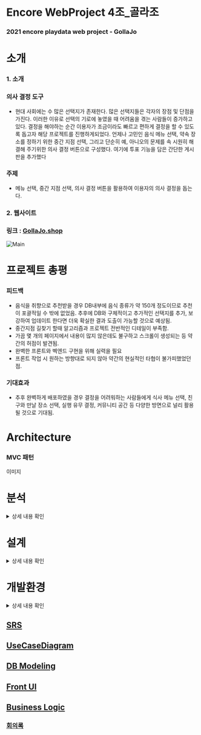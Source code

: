 # Encore WebProject 4조_골라조
### 2021 encore playdata web project - GollaJo
  
# 소개
### 1. 소개
### 의사 결정 도구
  * 현대 사회에는 수 많은 선택지가 존재한다. 많은 선택지들은 각자의 장점 및 단점을 가진다. 
이러한 이유로 선택의 기로에 놓였을 때 어려움을 겪는 사람들이 증가하고있다. 
결정을 해야하는 순간 이용자가 조금이라도 빠르고 편하게 결정을 할 수 있도록 돕고자 해당 프로젝트를 진행하게되었다.
언제나 고민인 음식 메뉴 선택, 약속 장소를 정하기 위한 중간 지점 선택, 그리고 단순히 예, 아니오의 문제를 속 시원히 해결해 주기위한
의사 결정 버튼으로 구성했다. 여기에 투표 기능을 담은 간단한 게시판을 추가했다
### 주제
  * 메뉴 선택, 중간 지점 선택, 의사 결정 버튼을 활용하여 이용자의 의사 결정을 돕는다.

### 2. 웹사이트
### 링크 : [GollaJo.shop](https://www.gollajo.shop/)
![Main](https://user-images.githubusercontent.com/61110132/118910003-ccdc8300-b95e-11eb-8205-0bcc43740d9f.PNG)


# 프로젝트 총평
### 피드백
  *  음식을 취향으로 추천받을 경우 DB내부에 음식 종류가 약 150개 정도이므로 추천이 포괄적일 수 밖에 없었음. 
     추후에 DB와 구체적이고 추가적인 선택지를 추가, 보강하여 업데이트 한다면 더욱 확실한 결과 도출이 가능할 것으로 예상됨.
  *  중간지점 길찾기 할때 알고리즘과 프로젝트 전반적인 디테일이 부족함.
  *  가끔 몇 개의 페이지에서 내용이 많지 않은데도 불구하고 스크롤이 생성되는 등 약간의 허점이 발견됨.
  *  완벽한 프론트와 벡엔드 구현을 위해 실력을 필요
  *  프론트 작업 시 원하는 방향대로 되지 않아 약간의 현실적인 타협이 불가피했었던 점.
### 기대효과
  *  추후 완벽하게 배포하였을 경우 결정을 어려워하는 사람들에게 식사 메뉴 선택, 친구와 만날 장소 선택, 실행 유무 결정, 커뮤니티 공간 등 다양한 방면으로 널리 활용될 것으로 기대됨.

# Architecture
### MVC 패턴
이미지

# 분석
<details>
  <summary>상세 내용 확인</summary>
  <div markdown="1">
    
### 1. SRS
    
M : Main <br>
CF : ChoiceFood <br>
CR : ChoiceRoad <br>
CB : ChoiceButton<br>
B : Board <br>
    
| ID | 요구사항명  | 요구사항 내용 |
|----|----------|---------------|
| M-001| 메뉴 선택 | 중간 지점, 음식추천, 의사결정버튼 선택 | 
| M-002| 로그인| 로그인한다.|
| M-003| 로그아웃| 로그아웃한다.|
| M-004| 회원가입| 회원가입한다.|
| CF-001| 방법 선택 | 사용자가 취향과 상황 중 어떤 방법을 사용할지 선택한다. |
| CF-002| 메인으로 | 메인 화면으로 돌아간다. |
| CF-101| 취향 선택 | 취향을 선택하여 음식의 범위를 설정한다. | 
| CF-102| 취향 결과 | 선택한 범위내에 음식을 랜덤으로 화면에 출력한다. | 
| CF-103| 음식 재선택 | 결과 값이 마음에 들지 않는 경우 범위 내 다시 랜덤 |
| CF-104| 음식 재선택 결과 | 마음에 들지 않는 음식을 제외한 범위 내에서 음식을 랜덤으로 화면에 출력한다. |
| CF-105| 음식 선택 | 사용자가 결과값을 확정한여 결과 및 차트를 출력한다. |
| CF-106| 메인으로 | 메인 화면으로 돌아간다. |
| CF-201| 상황 선택 | 상황을 선택하여 음식의 범위를 화면에 출력한다. |
| CF-202| 상황 결과 | 선택한 범위내에 음식을 랜덤으로 선택한다. |
| CF-203| 음식 재선택 | 결과 값이 마음에 들지 않는 경우 범위내 다시 랜덤 | 
| CF-204| 음식 재선택 결과 | 마음에 들지 않는 음식을 제외한 범위 내에서 음식을 랜덤으로 화면에 출력한다. |
| CF-205| 음식 선택 | 사용자가 결과값을 확정한여 결과 및 차트를 출력한다. |
| CF-206| 메인으로 | 메인 화면으로 돌아간다. |
| CR-001| 위치 입력 | 각 사용자의 위치를 입력한다. | 
| CR-002| 중간 지점 출력 | 사용자들의 중간 지점을 결과를 화면에 출력한다. | 
| CR-003| 메인으로 | 메인 화면으로 돌아간다. |
| CB-001| 의사 결정 버튼 | 의사 결정 버튼을 누른다. |
| CB-002| 의사 결정 버튼 결과 출력 | 랜덤으로 YES or NO를 화면에 출력한다. |
| CB-003| 메인으로 | 메인 화면으로 돌아간다. |
| B-001| 게시글 목록| 게시판에서 목록을 확인한다.|
| B-002| 게시글 상세| 게시글을 상세히 확인한다.|
| B-003| 게시글 작성| 게시판에서 투표기능이 포함된 게시글을 작성한다.|
| B-004| 메인으로 | 메인 화면으로 돌아간다. |
| B-101| 게시글 수정| 게시판에서 글 수정한다.|
| B-102| 게시글 삭제| 게시판에서 글 삭제한다.|
| B-103| 댓글 조회| 게시글의 댓글을 확인한다.|
| B-104| 댓글 작성| 게시글에 댓글을 작성한다.|
| B-105| 댓글 수정| 댓글을 수정한다.|
| B-106| 댓글 삭제| 댓글을 삭제한다.|
| B-106| 댓글 좋아요| 댓글을 좋아요한다.|

### 2. Usecase Diagram    

  </div>
</details>

# 설계
<details>
  <summary>상세 내용 확인</summary>
  <div markdown="1">
    
### 1. S/W
![image](https://user-images.githubusercontent.com/67588446/111156860-8de62600-85d9-11eb-8c2c-d820330bb290.png)
### 2. H/W
![image](https://user-images.githubusercontent.com/67588446/111154512-a4d74900-85d6-11eb-9773-dd0cada70bfb.png)
### 3. 서비스흐름도
![image](https://user-images.githubusercontent.com/67588446/111154553-ae60b100-85d6-11eb-968f-a947ceb3ea2c.png)
### 4. ERD
![image](https://user-images.githubusercontent.com/67588446/111985595-24719480-8b50-11eb-8958-df8a0c61104a.png)

  </div>
</details>

# 개발환경
<details>
  <summary>상세 내용 확인</summary>
  <div markdown="1">
       
### BE
| 구분 | 개발환경 | 개발도구 | 개발언어 |
| ----- | --------- | --------- | --------- |
|Server|VSCode|Node.js|JavaScript|
|DB|HeidiSQL|MySQL|SQL|
|\*CF|Pycharm|-|Python|

\*CF : Collaborative Filtering  
  
### INFRA-AWS
| 구분 | 서비스 |
| --------- | ------------- |
|Computing|EC2 CentOS7|
|Storage|S3|
|CDN|CloudFront|
  
### FE
|구분|개발환경|개발도구|개발언어|
|--|--| -- |--|
|Front|Android Studio| - | Java |
  
  </div>
</details>





## [SRS](https://github.com/EncoreWebProject4/WebProject/wiki/02_SRS)


## [UseCaseDiagram](https://github.com/EncoreWebProject4/WebProject/wiki/03_Usecase-Diagram)


## [DB Modeling](https://github.com/EncoreWebProject4/WebProject/wiki/05_DB-Modeling)


## [Front UI](https://www.figma.com/file/t0e6q0jOrxtnGzL7RSpYdC/%EA%B3%A8%EB%9D%BC%EC%A1%B0_ver_0)

## [Business Logic](https://github.com/EncoreWebProject4/WebProject/wiki/04_Business-Logic)















### [회의록](https://github.com/EncoreWebProject4/WebProject/issues)

